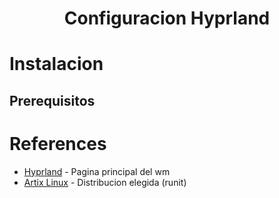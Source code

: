<div align="center">
    <h1><strong>Configuracion Hyprland</strong></h1>
</div>

# Instalacion

## Prerequisitos

# References
- [Hyprland](https://hyprland.org/) - Pagina principal del wm
- [Artix Linux](https://artixlinux.org/) - Distribucion elegida (runit)
